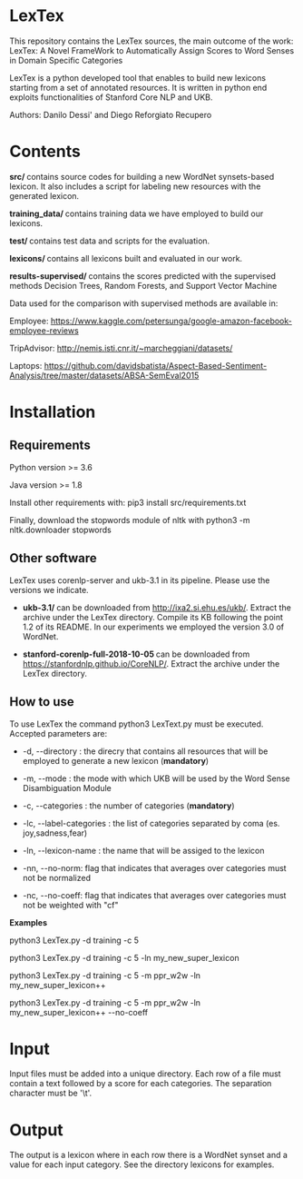 # LexTex
This repository contains the LexTex sources, the main outcome of the work: LexTex: A Novel FrameWork to Automatically Assign Scores to Word Senses in Domain Specific Categories

LexTex is a python developed tool that enables to build new lexicons starting from a set of annotated resources. It is written in python end exploits functionalities of Stanford Core NLP and UKB.

Authors: Danilo Dessi' and Diego Reforgiato Recupero




# Contents
<strong> src/ </strong> contains source codes for building a new WordNet synsets-based lexicon. It also includes a script for labeling new resources with the generated lexicon. 

<strong> training_data/ </strong> contains training data we have employed to build our lexicons.

<strong> test/ </strong> contains test data and scripts for the evaluation.

<strong> lexicons/ </strong> contains all lexicons built and evaluated in our work.

<strong> results-supervised/ </strong> contains the scores predicted with the supervised methods Decision Trees, Random Forests, and Support Vector Machine


Data used for the comparison with supervised methods are available in:

Employee: https://www.kaggle.com/petersunga/google-amazon-facebook-employee-reviews

TripAdvisor: http://nemis.isti.cnr.it/~marcheggiani/datasets/

Laptops: https://github.com/davidsbatista/Aspect-Based-Sentiment-Analysis/tree/master/datasets/ABSA-SemEval2015


# Installation

## Requirements
Python version >= 3.6

Java version >= 1.8

Install other requirements with: pip3 install src/requirements.txt

Finally, download the stopwords module of nltk with python3 -m nltk.downloader stopwords

## Other software
LexTex uses corenlp-server and ukb-3.1 in its pipeline. Please use the versions we indicate.


* <strong> ukb-3.1/ </strong> can be downloaded from http://ixa2.si.ehu.es/ukb/. Extract the archive under the LexTex directory. Compile its KB following the point 1.2 of its README. In our experiments we employed the version 3.0 of WordNet.

* <strong> stanford-corenlp-full-2018-10-05 </strong> can be downloaded from https://stanfordnlp.github.io/CoreNLP/. Extract the archive under the LexTex directory. 


## How to use
To use LexTex the command python3 LexText.py <parameters> must be executed. 
Accepted parameters are:

* -d, --directory <value>: the direcry that contains all resources that will be employed to generate a new lexicon (<strong>mandatory</strong>)

* -m, --mode <value>: the mode with which UKB will be used by the Word Sense Disambiguation Module

* -c, --categories <value>: the number of categories (<strong>mandatory</strong>)
  
* -lc, --label-categories <value>: the list of categories separated by coma (es. joy,sadness,fear)
 
* -ln, --lexicon-name <value>: the name that will be assiged to the lexicon 

* -nn, --no-norm: flag that indicates that averages over categories must not be normalized

* -nc, --no-coeff: flag that indicates that averages over categories must not be weighted with "cf"

<strong> Examples </strong>

python3 LexTex.py -d training -c 5 

python3 LexTex.py -d training -c 5 -ln my_new_super_lexicon

python3 LexTex.py -d training -c 5 -m ppr_w2w -ln my_new_super_lexicon++

python3 LexTex.py -d training -c 5 -m ppr_w2w -ln my_new_super_lexicon++ --no-coeff


# Input
Input files must be added into a unique directory. Each row of a file must contain a text followed by a score for each categories. The separation character must be '\t'.


# Output
The output is a lexicon where in each row there is a WordNet synset and a value for each input category. See the directory lexicons for examples.

